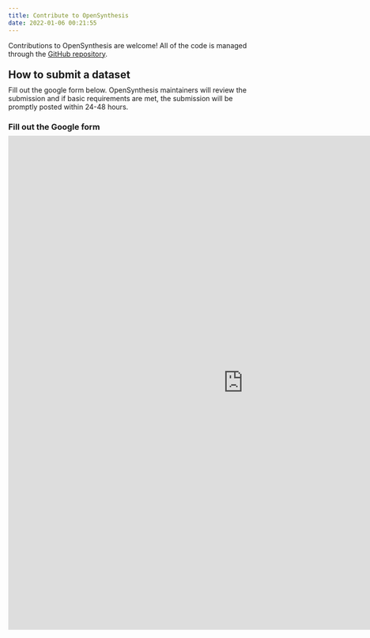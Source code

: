 ```yaml
---
title: Contribute to OpenSynthesis
date: 2022-01-06 00:21:55
---
```


Contributions to OpenSynthesis are welcome! All of the code is managed through the [GitHub repository](https://github.com/matthewbjane/opensynthesis).

<h2 style="margin: 1em 0em 0.5em 0em">How to submit a dataset</h2>
Fill out the google form below. OpenSynthesis maintainers will review the submission and if basic requirements are met, the submission will be promptly posted within 24-48 hours.

<h3 style="margin: 1.33em 0em 0.5em 0em">Fill out the Google form</h3>

<iframe src="https://docs.google.com/forms/d/e/1FAIpQLSeP1HBMuN2kY5QitOJ8kQJcB8yWrRS86QYb5fe1XTqTn2AiNw/viewform?embedded=true" width="950" height="1000" frameborder="0" marginheight="0" marginwidth="0">Loading…</iframe>
